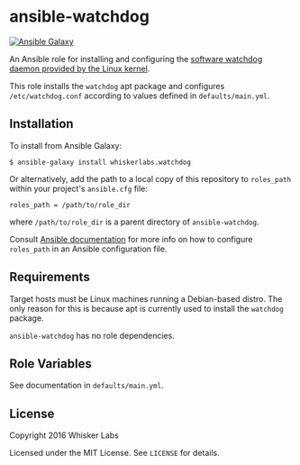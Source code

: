 # ansible-watchdog

[![Ansible Galaxy](http://img.shields.io/badge/galaxy-whiskerlabs.watchdog-660198.svg)](https://galaxy.ansible.com/list#/roles/6649)

An Ansible role for installing and configuring the
[software watchdog daemon provided by the Linux kernel](http://linux.die.net/man/8/watchdog).

This role installs the `watchdog` apt package and configures
`/etc/watchdog.conf` according to values defined in
`defaults/main.yml`.

## Installation

To install from Ansible Galaxy:

    $ ansible-galaxy install whiskerlabs.watchdog

Or alternatively, add the path to a local copy of this repository to
`roles_path` within your project's `ansible.cfg` file:

    roles_path = /path/to/role_dir

where `/path/to/role_dir` is a parent directory of
`ansible-watchdog`.

Consult
[Ansible documentation](http://docs.ansible.com/intro_configuration.html)
for more info on how to configure `roles_path` in an Ansible
configuration file.

## Requirements

Target hosts must be Linux machines running a Debian-based distro. The
only reason for this is because apt is currently used to install the
`watchdog` package.

`ansible-watchdog` has no role dependencies.

## Role Variables

See documentation in `defaults/main.yml`.

## License

Copyright 2016 Whisker Labs

Licensed under the MIT License. See `LICENSE` for details.
